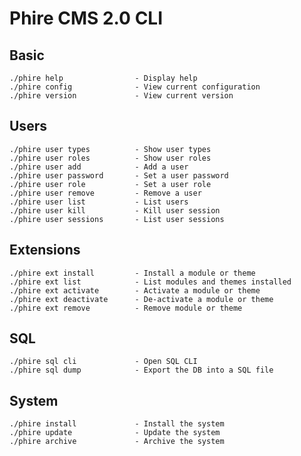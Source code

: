 Phire CMS 2.0 CLI
=================

Basic
-----

    ./phire help                - Display help
    ./phire config              - View current configuration
    ./phire version             - View current version

Users
-----

    ./phire user types          - Show user types
    ./phire user roles          - Show user roles
    ./phire user add            - Add a user
    ./phire user password       - Set a user password
    ./phire user role           - Set a user role
    ./phire user remove         - Remove a user
    ./phire user list           - List users
    ./phire user kill           - Kill user session
    ./phire user sessions       - List user sessions

Extensions
----------

    ./phire ext install         - Install a module or theme
    ./phire ext list            - List modules and themes installed
    ./phire ext activate        - Activate a module or theme
    ./phire ext deactivate      - De-activate a module or theme
    ./phire ext remove          - Remove module or theme

SQL
---

    ./phire sql cli             - Open SQL CLI
    ./phire sql dump            - Export the DB into a SQL file

System
------

    ./phire install             - Install the system
    ./phire update              - Update the system
    ./phire archive             - Archive the system
